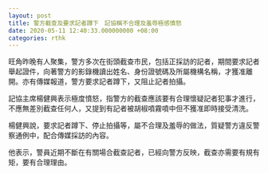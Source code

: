 ```yaml
---
layout: post
title: 警方截查及要求記者蹲下　記協稱不合理及羞辱極感憤怒
date: 2020-05-11 12:40:33.000000000 +08:00
categories: rthk
---
```


旺角昨晚有人聚集，警方多次在街頭截查市民，包括正採訪的記者，期間要求記者舉起證件，向著警方的影錄機讀出姓名、身份證號碼及所屬機構名稱，才獲准離開。亦有傳媒報道，警方要求記者蹲下，又阻止記者拍攝。

記協主席楊健興表示極度憤怒，指警方的截查應該要有合理懷疑記者犯事才進行，不應無差別截查任何人，又提到有記者被胡椒噴霧噴中但不獲准即時接受清洗。

楊健興說，要求記者蹲下、停止拍攝等，屬不合理及羞辱的做法，質疑警方違反警察通例中，配合傳媒採訪的內容。

他表示，警員近期不斷在有關場合截查記者，已經向警方反映，截查亦需要有規有矩，要有合理理由。
